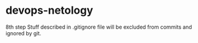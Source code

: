 # devops-netology
8th step
Stuff described in .gitignore file will be excluded from commits and ignored by git.
